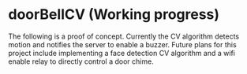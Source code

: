 # doorBellCV (Working progress)
The following is a proof of concept. Currently the CV algorithm detects motion and notifies the server to enable a buzzer. Future plans for this project include implementing a face detection CV algorithm and a wifi enable relay to directly control a door chime.